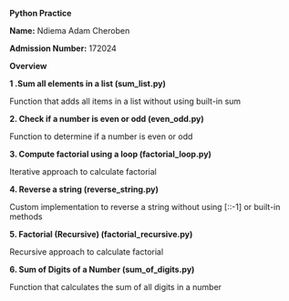 **Python Practice**

**Name:** Ndiema Adam Cheroben

**Admission Number:** 172024


**Overview**


**1 .Sum all elements in a list (sum_list.py)**

Function that adds all items in a list without using built-in sum


**2. Check if a number is even or odd (even_odd.py)**

Function to determine if a number is even or odd


**3. Compute factorial using a loop (factorial_loop.py)**

Iterative approach to calculate factorial


**4. Reverse a string (reverse_string.py)**

Custom implementation to reverse a string without using [::-1] or built-in methods


**5. Factorial (Recursive) (factorial_recursive.py)**

Recursive approach to calculate factorial

**6. Sum of Digits of a Number (sum_of_digits.py)**

Function that calculates the sum of all digits in a number
